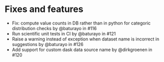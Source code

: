 # Fixes and features

* Fix: compute value counts in DB rather than in python for categoric distribution checks by @baturayo in #116
* Run scientific unit tests in CI by @baturayo in #121
* Raise a warning instead of exception when dataset name is incorrect in suggestions by @baturayo in #126
* Add support for custom dask data source name by @dirkgroenen in #120
